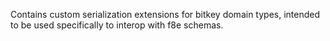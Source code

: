 Contains custom serialization extensions for bitkey domain types, intended to be used specifically to interop with f8e schemas.